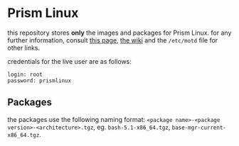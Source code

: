 # Prism Linux

this repository stores **only** the images and packages for Prism Linux. for any further information, consult [this page](wiktornowicki.github.io/prismlinux.html), [the wiki](https://github.com/wiktornowicki/prismlinux-images/wiki) and the ``/etc/motd`` file for other links.

credentials for the live user are as follows:
```
login: root
password: prismlinux
```

## Packages

the packages use the following naming format: ``<package name>-<package version>-<architecture>.tgz``, eg. ``bash-5.1-x86_64.tgz``, ``base-mgr-current-x86_64.tgz``.

